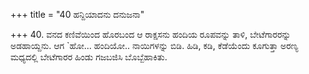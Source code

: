 +++
title = "40 ಹನ್ದಿಯಾದನು ದನುಜನಾ"

+++
40. ವನದ ಕಣಿವೆಯಿಂದ ಹೊರಬಂದ ಆ ರಾಕ್ಷಸನು ಹಂದಿಯ ರೂಪವನ್ನು ತಾಳಿ, ಬೇಟೆಗಾರರನ್ನು ಅಡಹಾಯ್ದನು. ಆಗ `ಹೋ... ಹಂದಿಯೋ.. ನಾಯಿಗಳನ್ನು ಬಿಡಿ. ಹಿಡಿ, ಕಡಿ, ಕೆಡೆಯೆಂದು ಕೂಗುತ್ತಾ ಅರಣ್ಯ ಮಧ್ಯದಲ್ಲಿ ಬೇಟೆಗಾರರ ಹಿಂಡು ಗಜಬಜಿಸಿ ಬೊಬ್ಬೆಹಾಕಿತು.